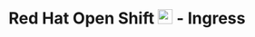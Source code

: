 # Red Hat Open Shift <img width="26" src="https://github.com/emeloibmco/OpenShift-Kasten-Configuracion/blob/main/Images/logo_oc.png"> - Ingress
